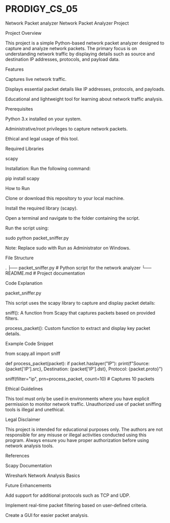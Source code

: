 # PRODIGY_CS_05
Network Packet analyzer
  Network Packet Analyzer Project

Project Overview

This project is a simple Python-based network packet analyzer designed to capture and analyze network packets. The primary focus is on understanding network traffic by displaying details such as source and destination IP addresses, protocols, and payload data.

Features

Captures live network traffic.

Displays essential packet details like IP addresses, protocols, and payloads.

Educational and lightweight tool for learning about network traffic analysis.

Prerequisites

Python 3.x installed on your system.

Administrative/root privileges to capture network packets.

Ethical and legal usage of this tool.

Required Libraries

scapy

Installation: Run the following command:

pip install scapy

How to Run

Clone or download this repository to your local machine.

Install the required library (scapy).

Open a terminal and navigate to the folder containing the script.

Run the script using:

sudo python packet_sniffer.py

Note: Replace sudo with Run as Administrator on Windows.

File Structure

.
├── packet_sniffer.py    # Python script for the network analyzer
└── README.md            # Project documentation

Code Explanation

packet_sniffer.py

This script uses the scapy library to capture and display packet details:

sniff(): A function from Scapy that captures packets based on provided filters.

process_packet(): Custom function to extract and display key packet details.

Example Code Snippet

from scapy.all import sniff

def process_packet(packet):
    if packet.haslayer("IP"):
        print(f"Source: {packet['IP'].src}, Destination: {packet['IP'].dst}, Protocol: {packet.proto}")

sniff(filter="ip", prn=process_packet, count=10)  # Captures 10 packets

Ethical Guidelines

This tool must only be used in environments where you have explicit permission to monitor network traffic. Unauthorized use of packet sniffing tools is illegal and unethical.

Legal Disclaimer

This project is intended for educational purposes only. The authors are not responsible for any misuse or illegal activities conducted using this program. Always ensure you have proper authorization before using network analysis tools.

References

Scapy Documentation

Wireshark Network Analysis Basics

Future Enhancements

Add support for additional protocols such as TCP and UDP.

Implement real-time packet filtering based on user-defined criteria.

Create a GUI for easier packet analysis.

